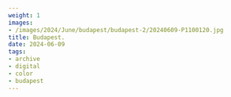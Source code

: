 ```yaml
---
weight: 1
images:
- /images/2024/June/budapest/budapest-2/20240609-P1100120.jpg
title: Budapest.
date: 2024-06-09
tags:
- archive
- digital
- color
- budapest
---
```


